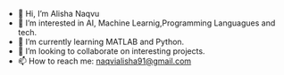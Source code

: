 - 👋 Hi, I’m Alisha Naqvu
- 👀 I’m interested in AI, Machine Learnig,Programming Languagues and tech.
- 🌱 I’m currently learning MATLAB and Python.
- 💞️ I’m looking to collaborate on interesting projects.
- 📫 How to reach me: naqvialisha91@gmail.com


